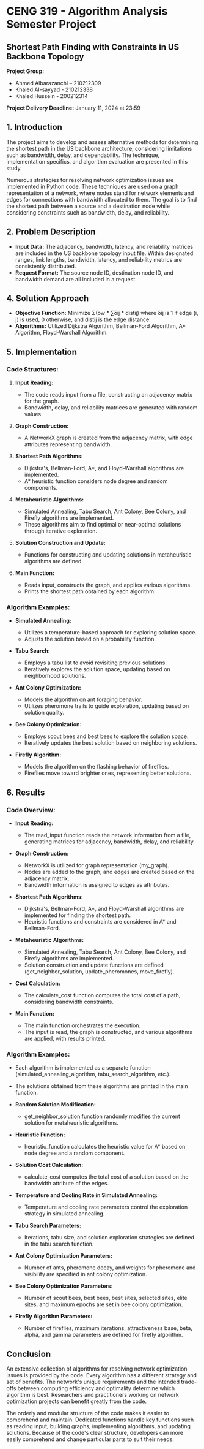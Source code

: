 # CENG 319 - Algorithm Analysis Semester Project

## Shortest Path Finding with Constraints in US Backbone Topology

**Project Group:**
- Ahmed Albarazanchi – 210212309
- Khaled Al-sayyad - 210212338
- Khaled Hussein - 200212314

**Project Delivery Deadline:** January 11, 2024 at 23:59

## 1. Introduction

The project aims to develop and assess alternative methods for determining the shortest path in the US backbone architecture, considering limitations such as bandwidth, delay, and dependability. The technique, implementation specifics, and algorithm evaluation are presented in this study.

Numerous strategies for resolving network optimization issues are implemented in Python code. These techniques are used on a graph representation of a network, where nodes stand for network elements and edges for connections with bandwidth allocated to them. The goal is to find the shortest path between a source and a destination node while considering constraints such as bandwidth, delay, and reliability.

## 2. Problem Description

- **Input Data:** The adjacency, bandwidth, latency, and reliability matrices are included in the US backbone topology input file. Within designated ranges, link lengths, bandwidth, latency, and reliability metrics are consistently distributed.
- **Request Format:** The source node ID, destination node ID, and bandwidth demand are all included in a request.

## 4. Solution Approach

- **Objective Function:** Minimize Σ(bw * ∑δij * distij) where δij is 1 if edge (i, j) is used, 0 otherwise, and distij is the edge distance.
- **Algorithms:** Utilized Dijkstra Algorithm, Bellman-Ford Algorithm, A* Algorithm, Floyd-Warshall Algorithm.

## 5. Implementation

### Code Structures:

1. **Input Reading:**
   - The code reads input from a file, constructing an adjacency matrix for the graph.
   - Bandwidth, delay, and reliability matrices are generated with random values.

2. **Graph Construction:**
   - A NetworkX graph is created from the adjacency matrix, with edge attributes representing bandwidth.
  
3. **Shortest Path Algorithms:**
   - Dijkstra's, Bellman-Ford, A*, and Floyd-Warshall algorithms are implemented.
   - A* heuristic function considers node degree and random components.

4. **Metaheuristic Algorithms:**
   - Simulated Annealing, Tabu Search, Ant Colony, Bee Colony, and Firefly algorithms are implemented.
   - These algorithms aim to find optimal or near-optimal solutions through iterative exploration.

5. **Solution Construction and Update:**
   - Functions for constructing and updating solutions in metaheuristic algorithms are defined.

6. **Main Function:**
   - Reads input, constructs the graph, and applies various algorithms.
   - Prints the shortest path obtained by each algorithm.

### Algorithm Examples:

- **Simulated Annealing:**
  - Utilizes a temperature-based approach for exploring solution space.
  - Adjusts the solution based on a probability function.

- **Tabu Search:**
  - Employs a tabu list to avoid revisiting previous solutions.
  - Iteratively explores the solution space, updating based on neighborhood solutions.

- **Ant Colony Optimization:**
  - Models the algorithm on ant foraging behavior.
  - Utilizes pheromone trails to guide exploration, updating based on solution quality.

- **Bee Colony Optimization:**
  - Employs scout bees and best bees to explore the solution space.
  - Iteratively updates the best solution based on neighboring solutions.

- **Firefly Algorithm:**
  - Models the algorithm on the flashing behavior of fireflies.
  - Fireflies move toward brighter ones, representing better solutions.

## 6. Results

### Code Overview:

- **Input Reading:**
  - The read_input function reads the network information from a file, generating matrices for adjacency, bandwidth, delay, and reliability.

- **Graph Construction:**
  - NetworkX is utilized for graph representation (my_graph).
  - Nodes are added to the graph, and edges are created based on the adjacency matrix.
  - Bandwidth information is assigned to edges as attributes.

- **Shortest Path Algorithms:**
  - Dijkstra's, Bellman-Ford, A*, and Floyd-Warshall algorithms are implemented for finding the shortest path.
  - Heuristic functions and constraints are considered in A* and Bellman-Ford.

- **Metaheuristic Algorithms:**
  - Simulated Annealing, Tabu Search, Ant Colony, Bee Colony, and Firefly algorithms are implemented.
  - Solution construction and update functions are defined (get_neighbor_solution, update_pheromones, move_firefly).

- **Cost Calculation:**
  - The calculate_cost function computes the total cost of a path, considering bandwidth constraints.

- **Main Function:**
  - The main function orchestrates the execution.
  - The input is read, the graph is constructed, and various algorithms are applied, with results printed.

### Algorithm Examples:

- Each algorithm is implemented as a separate function (simulated_annealing_algorithm, tabu_search_algorithm, etc.).
- The solutions obtained from these algorithms are printed in the main function.

- **Random Solution Modification:**
  - get_neighbor_solution function randomly modifies the current solution for metaheuristic algorithms.

- **Heuristic Function:**
  - heuristic_function calculates the heuristic value for A* based on node degree and a random component.

- **Solution Cost Calculation:**
  - calculate_cost computes the total cost of a solution based on the bandwidth attribute of the edges.

- **Temperature and Cooling Rate in Simulated Annealing:**
  - Temperature and cooling rate parameters control the exploration strategy in simulated annealing.

- **Tabu Search Parameters:**
  - Iterations, tabu size, and solution exploration strategies are defined in the tabu search function.

- **Ant Colony Optimization Parameters:**
  - Number of ants, pheromone decay, and weights for pheromone and visibility are specified in ant colony optimization.

- **Bee Colony Optimization Parameters:**
  - Number of scout bees, best bees, best sites, selected sites, elite sites, and maximum epochs are set in bee colony optimization.

- **Firefly Algorithm Parameters:**
  - Number of fireflies, maximum iterations, attractiveness base, beta, alpha, and gamma parameters are defined for firefly algorithm.

## Conclusion

An extensive collection of algorithms for resolving network optimization issues is provided by the code. Every algorithm has a different strategy and set of benefits. The network's unique requirements and the intended trade-offs between computing efficiency and optimality determine which algorithm is best. Researchers and practitioners working on network optimization projects can benefit greatly from the code.

The orderly and modular structure of the code makes it easier to comprehend and maintain. Dedicated functions handle key functions such as reading input, building graphs, implementing algorithms, and updating solutions. Because of the code's clear structure, developers can more easily comprehend and change particular parts to suit their needs.
